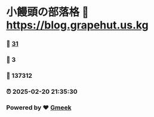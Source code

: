 # 小饅頭の部落格 :link: https://blog.grapehut.us.kg 
### :page_facing_up: [31](https://blog.grapehut.us.kg/tag.html) 
### :speech_balloon: 3 
### :hibiscus: 137312 
### :alarm_clock: 2025-02-20 21:35:30 
### Powered by :heart: [Gmeek](https://github.com/Meekdai/Gmeek)
